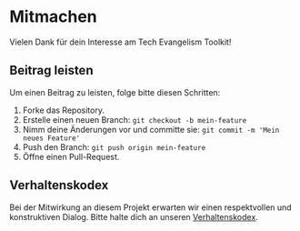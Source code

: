 # Mitmachen

Vielen Dank für dein Interesse am Tech Evangelism Toolkit!

## Beitrag leisten
Um einen Beitrag zu leisten, folge bitte diesen Schritten:
1. Forke das Repository.
2. Erstelle einen neuen Branch: `git checkout -b mein-feature`
3. Nimm deine Änderungen vor und committe sie: `git commit -m 'Mein neues Feature'`
4. Push den Branch: `git push origin mein-feature`
5. Öffne einen Pull-Request.

## Verhaltenskodex
Bei der Mitwirkung an diesem Projekt erwarten wir einen respektvollen und konstruktiven Dialog. Bitte halte dich an unseren [Verhaltenskodex](CODE_OF_CONDUCT.md).